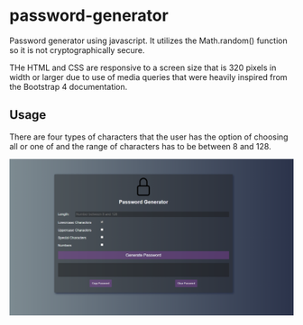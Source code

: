 # password-generator
Password generator using javascript. It utilizes the Math.random() function so it is not cryptographically secure.


THe HTML and CSS are responsive to a screen size that is 320 pixels in width or larger due to use of media queries that were heavily inspired from the Bootstrap 4 documentation.

## Usage

There are four types of characters that the user has the option of choosing all or one of and the range of characters has to be between 8 and 128.

![Alt text](usage.PNG)

